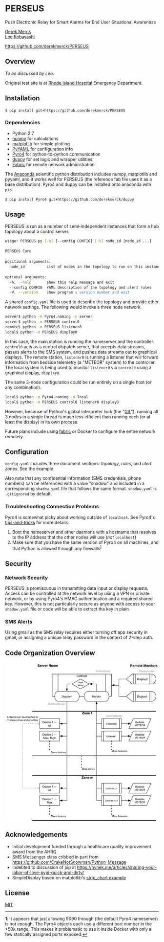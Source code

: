# PERSEUS
Push Electronic Relay for Smart Alarms for End User Situational Awareness

[Derek Merck](email:derek_merck@brown.edu)  
[Leo Kobayashi](email:lkobayashi@lifespan.org)  

<https://github.com/derekmerck/PERSEUS>


## Overview

_To be discussed by Leo._

Original test site is at [Rhode Island Hospital](http://www.rhodeislandhospital.org) Emergency Department.


## Installation

`$ pip install git+https://github.com/derekmerck/PERSEUS`


### Dependencies

- Python 2.7
- [numpy](http://www.numpy.org) for calculations
- [matplotlib](http://matplotlib.org) for simple plotting
- [PyYAML](http://pyyaml.org) for configuration info
- [Pyro4](https://pythonhosted.org/Pyro4/) for python-to-python communication
- [duppy](https://github.com/derekmerck/duppy) for set logic and wrapper utilities
- [Fabric](http://www.fabfile.org) for remote network administration

The [Anaconda](http://continuum.io/downloads) scientific python distribution includes numpy, matplotlib and pyyaml, and it works well for PERSEUS (the reference fab file uses it as a base distribution).  Pyro4 and duppy can be installed onto anaconda with `pip`.

`$ pip install Pyro4 git+https://github.com/derekmerck/duppy`


## Usage

PERSEUS is run as a number of semi-independent instances that form a hub topology about a control server.  

````bash
usage: PERSEUS.py [-h] [--config CONFIG] [-V] node_id [node_id ...]

PERSEUS Core

positional arguments:
  node_id          List of nodes in the topology to run on this instance

optional arguments:
  -h, --help       show this help message and exit
  --config CONFIG  YAML description of the topology and alert rules
  -V, --version    show program's version number and exit
````

A shared `config.yaml` file is used to describe the topology and provide other network settings.  The
following would invoke a three node network.

```bash
server$ python -m Pyro4.naming -n server
server$ python -m PERSEUS control0
remote$ python -m PERSEUS listener0
local$ python -m PERSEUS display0
```

In this case, the main station is running the nameserver and the controller.  `control0` acts as a central dispatch server, that accepts data streams, passes alerts to the SMS system, and pushes data streams out to graphical displays.  The remote station, `listener0` is running a listener that will forward information from bedside telemetry (a "METEOR" system) to the controller.  The local system is being used to monitor `listener0` via `control0` using a graphical display, `display0`.

The same 3-node configuration could be run entirely on a single host (or any combination).

```bash
local$ python -m Pyro4.naming -n local
local$ python -m PERSEUS control0 listener0 display0
```

However, because of Python's global interpreter lock (the "[GIL](https://wiki.python.org/moin/GlobalInterpreterLock)"), running all 3 nodes in a single thread is much less efficient than running each (or at least the display) in its own process.

Future plans include using [fabric](http://www.fabfile.org) or Docker to configure the entire network remotely.


## Configuration

`config.yaml` includes three document sections:  _topology_, _rules_, and _alert zones_.  See the example.

Also note that any confidential information (SMS credentials, phone numbers) can be referenced with a value "shadow" and included in a corresponding `shadow.yaml` file that follows the same format.  `shadow.yaml` is `.gitignored` by default.

### Troubleshooting Connection Problems

Pyro4 is somewhat picky about working outside of `localhost`.  See Pyro4's [tips-and-tricks](https://pythonhosted.org/Pyro4/tipstricks.html#failed-to-locate-the-nameserver-connection-refused-what-now) for more details.

1. Boot the nameserver and other daemons with a hostname that resolves to the IP address that the other nodes will use (_not_ `localhost`)
2. Make sure that you have the same version of Pyro4 on all machines, and that Python is allowed through any firewalls<sup id="a1">[1](#f1)</sup>


## Security

### Network Security

PERSEUS is promiscuous in transmitting data input or display requests.  Access can be controlled at the network level by using a VPN or private network, or by using Pyro4's HMAC authentication and a required shared key.  However, this is not particularly secure as anyone with access to your `shadow.yaml` file or code will be able to extract the key in plain.  

### SMS Alerts

Using gmail as the SMS relay requires either turning off app security in gmail, or assigning a unique relay password in the context of 2-step auth.


## Code Organization Overview

![Network organization](perseus_overview2.png)


## Acknowledgements

- Initial development funded through a healthcare quality improvement award from the AHRQ
- SMS Messenger class cribbed in part from <https://github.com/CrakeNotSnowman/Python_Message>
- Indebted to discussion of pip at <https://hynek.me/articles/sharing-your-labor-of-love-pypi-quick-and-dirty/>
- SimpleDisplay based on matplotlib's [strip_chart example](http://matplotlib.org/1.4.0/examples/animation/strip_chart_demo.html)


## License

[MIT](http://opensource.org/licenses/mit-license.html)

---

<b id="f1">1</b>:  It appears that just allowing 9090 through (the default Pyro4 nameserver) is not enough.  The Pyro4 objects each use a different port number in the \>50k range.  This makes it problematic to use it inside Docker with only a few statically assigned ports exposed.[↩](#a1)